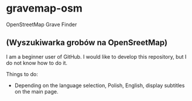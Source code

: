 gravemap-osm
========

OpenStreetMap Grave Finder

(Wyszukiwarka grobów na OpenSreetMap)
---
I am a beginner user of GitHub. I would like to develop this repository, but I do not know how to do it.

Things to do:
- Depending on the language selection, Polish, English, display subtitles on the main page.
